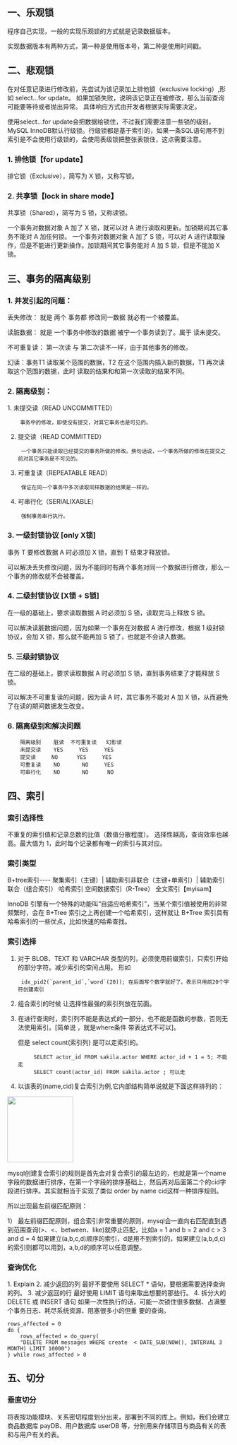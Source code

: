 <h2>一、乐观锁</h2>
程序自己实现，一般的实现乐观锁的方式就是记录数据版本。

实现数据版本有两种方式，第一种是使用版本号，第二种是使用时间戳。

<h2>二、悲观锁</h2>
在对任意记录进行修改前，先尝试为该记录加上排他锁（exclusive locking）,形如 select…for update。
如果加锁失败，说明该记录正在被修改，那么当前查询可能要等待或者抛出异常。 具体响应方式由开发者根据实际需要决定。

使用select…for update会把数据给锁住，不过我们需要注意一些锁的级别，MySQL InnoDB默认行级锁。行级锁都是基于索引的，如果一条SQL语句用不到索引是不会使用行级锁的，会使用表级锁把整张表锁住，这点需要注意。
<h3>1. 排他锁【for update】</h3>
    排它锁（Exclusive），简写为 X 锁，又称写锁。
<h3>2. 共享锁【lock in share mode】 </h3>   
    共享锁（Shared），简写为 S 锁，又称读锁。
    
   一个事务对数据对象 A 加了 X 锁，就可以对 A 进行读取和更新。加锁期间其它事务不能对 A 加任何锁。
一个事务对数据对象 A 加了 S 锁，可以对 A 进行读取操作，但是不能进行更新操作。加锁期间其它事务能对 A 加 S 锁，但是不能加 X 锁。
    
<h2>三、事务的隔离级别</h2>

<h3>1. 并发引起的问题：</h3>
丢失修改： 就是 两个 事务都 修改同一数据 就必有一个被覆盖。

读脏数据： 就是 一个事务中修改的数据 被宁一个事务读到了。属于 读未提交。

不可重复读： 第一次读 与 第二次读不一样，由于其他事务的修改。

幻读：事务T1 读取某个范围的数据，T2 在这个范围内插入新的数据，T1 再次读取这个范围的数据，此时		读取的结果和和第一次读取的结果不同。
<h3>2. 隔离级别：</h3>
1. 未提交读（READ UNCOMMITTED） 

		事务中的修改，即使没有提交，对其它事务也是可见的。

2. 提交读（READ COMMITTED） 

		一个事务只能读取已经提交的事务所做的修改。换句话说，一个事务所做的修改在提交之前对其它事务是不可见的。

3. 可重复读（REPEATABLE READ） 

		保证在同一个事务中多次读取同样数据的结果是一样的。

4. 可串行化（SERIALIXABLE） 

		强制事务串行执行。

<h3>3. 一级封锁协议    [only X锁]</h3>

事务 T 要修改数据 A 时必须加 X 锁，直到 T 结束才释放锁。

可以解决丢失修改问题，因为不能同时有两个事务对同一个数据进行修改，那么一个事务的修改就不会被覆盖。 

<h3>4. 二级封锁协议   [X锁 + S锁]</h3>

在一级的基础上，要求读取数据 A 时必须加 S 锁，读取完马上释放 S 锁。

可以解决读脏数据问题，因为如果一个事务在对数据 A 进行修改，根据 1 级封锁协议，会加 X 锁，那么就不能再加 S 锁了，也就是不会读入数据。

<h3> 5. 三级封锁协议 	</h3>

在二级的基础上，要求读取数据 A 时必须加 S 锁，直到事务结束了才能释放 S 锁。

可以解决不可重复读的问题，因为读 A 时，其它事务不能对 A 加 X 锁，从而避免了在读的期间数据发生改变。

<h3>6. 隔离级别和解决问题</h3>

		隔离级别	脏读	不可重复读	幻影读
		未提交读	YES	    YES	    YES
		提交读	    NO	    YES	    YES
		可重复读	NO	     NO	    YES
		可串行化	NO	     NO	     NO
<h2>四、索引</h2>
<h3>索引选择性</h3>
不重复的索引值和记录总数的比值（数值分散程度）。
选择性越高，查询效率也越高。最大值为 1，此时每个记录都有唯一的索引与其对应。
<h3>索引类型</h3>
	B+tree索引---- 聚集索引（主键）| 辅助索引非联合（主键+单索引）| 辅助索引联合（组合索引）
	哈希索引
	空间数据索引（R-Tree）
	全文索引【myisam】

InnoDB 引擎有一个特殊的功能叫“自适应哈希索引”，当某个索引值被使用的非常频繁时，会在 B+Tree 索引之上再创建一个哈希索引，这样就让 B+Tree 索引具有哈希索引的一些优点，比如快速的哈希查找。

<h3>索引选择</h3>

1. 对于 BLOB、TEXT 和 VARCHAR 类型的列，必须使用前缀索引，只索引开始的部分字符。减少索引的空间占用。
形如 
				
		idx_pid2(`parent_id`,`word`(20)); 在后面写个数字就好了。表示只用前20个字符创建索引


2. 组合索引的时候 让选择性最强的索引列放在前面。
3. 在进行查询时，索引列不能是表达式的一部分，也不能是函数的参数，否则无法使用索引。[简单说 ，就是where条件 带表达式不可以]。

	但是 select count(索引列) 是可以走索引的。
	
			SELECT actor_id FROM sakila.actor WHERE actor_id + 1 = 5; 不能走
			SELECT count(actor_id) FROM sakila.actor ; 可以走


4. 以该表的(name,cid)复合索引为例,它内部结构简单说就是下面这样排列的：

<img src="https://pic3.zhimg.com/50/8c45fe417afbe97127e8c55fe1cd9395_hd.jpg" data-rawwidth="149" data-rawheight="205" class="content_image" width="149">


mysql创建复合索引的规则是首先会对复合索引的最左边的，也就是第一个name字段的数据进行排序，在第一个字段的排序基础上，然后再对后面第二个的cid字段进行排序。其实就相当于实现了类似 order by name cid这样一种排序规则。

所以出现最左前缀匹配原则：


1） 最左前缀匹配原则，组合索引非常重要的原则，mysql会一直向右匹配直到遇到范围查询(>、<、between、like)就停止匹配，比如a = 1 and b = 2 and c > 3 and d = 4 如果建立(a,b,c,d)顺序的索引，d是用不到索引的，如果建立(a,b,d,c)的索引则都可以用到，a,b,d的顺序可以任意调整。
 

<h3>查询优化</h3>
1. Explain
2. 减少返回的列   最好不要使用 SELECT * 语句，要根据需要选择查询的列。
3. 减少返回的行   最好使用 LIMIT 语句来取出想要的那些行。
4. 拆分大的 DELETE 或 INSERT 语句
   如果一次性执行的话，可能一次锁住很多数据、占满整个事务日志、耗尽系统资源、阻塞很多小的但重      要的查询。

```
rows_affected = 0
do {
    rows_affected = do_query(
    "DELETE FROM messages WHERE create  < DATE_SUB(NOW(), INTERVAL 3 MONTH) LIMIT 10000")
} while rows_affected > 0

``` 


<h2>五、切分</h2>

<h3>垂直切分</h3>
将表按功能模块、关系密切程度划分出来，部署到不同的库上。例如，我们会建立商品数据库 payDB、用户数据库 userDB 等，分别用来存储项目与商品有关的表和与用户有关的表。













		
		
		
		


















